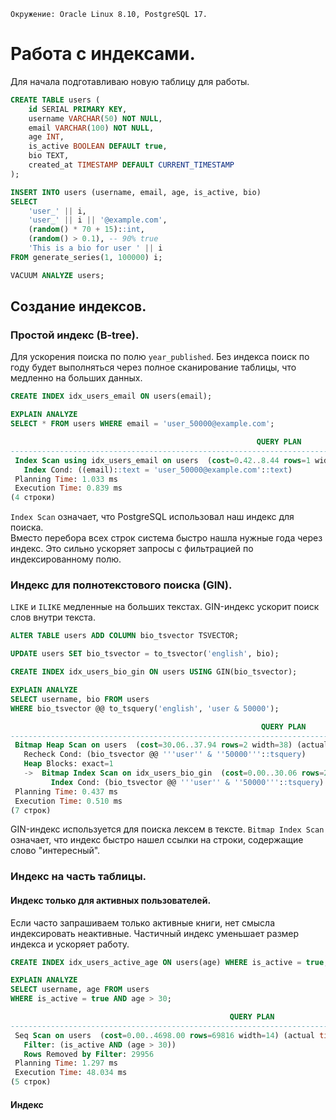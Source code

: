 ```
Окружение: Oracle Linux 8.10, PostgreSQL 17.
```
# Работа с индексами.
Для начала подготавливаю новую таблицу для работы. 
```sql
CREATE TABLE users (
    id SERIAL PRIMARY KEY,
    username VARCHAR(50) NOT NULL,
    email VARCHAR(100) NOT NULL,
    age INT,
    is_active BOOLEAN DEFAULT true,
    bio TEXT,
    created_at TIMESTAMP DEFAULT CURRENT_TIMESTAMP
);

INSERT INTO users (username, email, age, is_active, bio)
SELECT 
    'user_' || i,
    'user_' || i || '@example.com',
    (random() * 70 + 15)::int,
    (random() > 0.1), -- 90% true
    'This is a bio for user ' || i
FROM generate_series(1, 100000) i;

VACUUM ANALYZE users;
```

## Создание индексов.
### Простой индекс (B-tree).
Для ускорения поиска по полю `year_published`. Без индекса поиск по году будет выполняться через полное сканирование таблицы, что медленно на больших данных.
```sql
CREATE INDEX idx_users_email ON users(email);

EXPLAIN ANALYZE
SELECT * FROM users WHERE email = 'user_50000@example.com';

                                                       QUERY PLAN
------------------------------------------------------------------------------------------------------------------------
 Index Scan using idx_users_email on users  (cost=0.42..8.44 rows=1 width=77) (actual time=0.796..0.799 rows=1 loops=1)
   Index Cond: ((email)::text = 'user_50000@example.com'::text)
 Planning Time: 1.033 ms
 Execution Time: 0.839 ms
(4 строки)
```
`Index Scan` означает, что PostgreSQL использовал наш индекс для поиска.  
Вместо перебора всех строк система быстро нашла нужные года через индекс. Это сильно ускоряет запросы с фильтрацией по индексированному полю.
### Индекс для полнотекстового поиска (GIN).
`LIKE` и `ILIKE` медленные на больших текстах. GIN-индекс ускорит поиск слов внутри текста.
```sql
ALTER TABLE users ADD COLUMN bio_tsvector TSVECTOR;

UPDATE users SET bio_tsvector = to_tsvector('english', bio);

CREATE INDEX idx_users_bio_gin ON users USING GIN(bio_tsvector);

EXPLAIN ANALYZE
SELECT username, bio FROM users
WHERE bio_tsvector @@ to_tsquery('english', 'user & 50000');

                                                        QUERY PLAN
---------------------------------------------------------------------------------------------------------------------------
 Bitmap Heap Scan on users  (cost=30.06..37.94 rows=2 width=38) (actual time=0.469..0.472 rows=1 loops=1)
   Recheck Cond: (bio_tsvector @@ '''user'' & ''50000'''::tsquery)
   Heap Blocks: exact=1
   ->  Bitmap Index Scan on idx_users_bio_gin  (cost=0.00..30.06 rows=2 width=0) (actual time=0.325..0.326 rows=1 loops=1)
         Index Cond: (bio_tsvector @@ '''user'' & ''50000'''::tsquery)
 Planning Time: 0.437 ms
 Execution Time: 0.510 ms
(7 строк)
```
GIN-индекс используется для поиска лексем в тексте. `Bitmap Index Scan` означает, что индекс быстро нашел ссылки на строки, содержащие слово "интересный".
### Индекс на часть таблицы.
#### Индекс только для активных пользователей. 
Если часто запрашиваем только активные книги, нет смысла индексировать неактивные. Частичный индекс уменьшает размер индекса и ускоряет работу.
```sql
CREATE INDEX idx_users_active_age ON users(age) WHERE is_active = true;

EXPLAIN ANALYZE
SELECT username, age FROM users
WHERE is_active = true AND age > 30;

                                                 QUERY PLAN
------------------------------------------------------------------------------------------------------------
 Seq Scan on users  (cost=0.00..4698.00 rows=69816 width=14) (actual time=2.051..41.568 rows=70044 loops=1)
   Filter: (is_active AND (age > 30))
   Rows Removed by Filter: 29956
 Planning Time: 1.297 ms
 Execution Time: 48.034 ms
(5 строк)
```
#### Индекс
```sql

```
